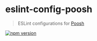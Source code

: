 # eslint-config-poosh

> ESLint configurations for [Poosh](https://github.com/yvele/poosh)

[![npm version](https://badge.fury.io/js/poosh-cli.svg)](https://badge.fury.io/js/eslint-config-poosh)

